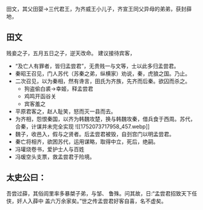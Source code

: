 田文，其父田婴->三代君王，为齐威王小儿子，齐宣王同父异母的弟弟，获封薛地，
## 田文
贱妾之子，五月五日之子，逆天改命。
建议接待宾客，
- “及亡人有罪者，皆归孟尝君”，无贵贱一与文等，士以此多归孟尝君。
- 秦昭王召见，门人苏代（苏秦之弟，纵横家）劝说，秦，虎狼之国。乃止。
- 二次召见，以为秦相，然有谗言，田氏为齐族，先齐而后秦。欲囚而杀之。
	- 狗盗偷白裘->幸姬，释孟尝君
	- 鸡鸣开函谷关
	- 宾客羞之
- 平原君客之，赵人耻笑，怒而灭一县而去。
- 为齐相，怨恨秦国，以齐为韩魏攻楚，换与韩魏攻秦，借兵食于西周。苏代，合秦，计谋并未完全实现
	 ![[1752073717958_457.webp]]
- 魏子，收邑入，假与之贤者。后孟尝君被毁，自刭宫门以明孟尝君。
- 秦亡将相齐，欲困苏代，运用谋略，取得中立，死后，绝嗣。
- 冯瓘烧卷书，爱护士人与百姓
- 冯瑗空头支票，救孟尝君于险境。
## 太史公曰：
吾尝过薛，其俗闾里率多暴桀子弟，与邹、 
鲁殊。问其故，日:“孟尝君招致天下任侠，奸人入薛中
盖六万余家矣。”世之传孟尝君好客自喜，名不虚矣。